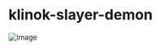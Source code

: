 # klinok-slayer-demon
![image](https://user-images.githubusercontent.com/103760832/216687160-a8f5f65e-14eb-4790-a2c0-f6a96c86e8d3.png)
